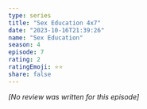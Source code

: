 ```yaml
---
type: series
title: "Sex Education 4x7"
date: "2023-10-16T21:39:26"
name: "Sex Education"
season: 4
episode: 7
rating: 2
ratingEmoji: ⭐️⭐️
share: false
---
```


*[No review was written for this episode]*
